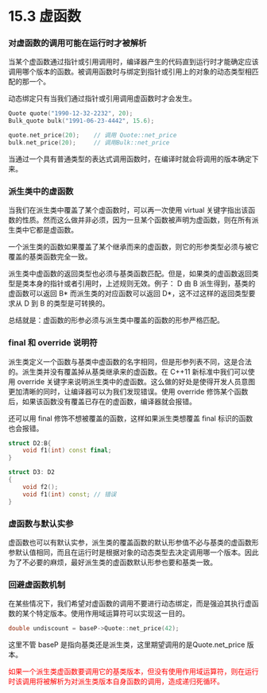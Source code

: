 # 15.3	虚函数

### 对虚函数的调用可能在运行时才被解析

当某个虚函数通过指针或引用调用时，编译器产生的代码直到运行时才能确定应该调用哪个版本的函数。被调用函数时与绑定到指针或引用上的对象的动态类型相匹配的那一个。

动态绑定只有当我们通过指针或引用调用虚函数时才会发生。

```c++
Quote quote("1990-12-32-2232", 20);
Bulk_quote bulk("1991-06-23-4442", 15.6);

quote.net_price(20);	// 调用 Quote::net_price
bulk.net_price(20);		// 调用Bulk::net_price
```

当通过一个具有普通类型的表达式调用函数时，在编译时就会将调用的版本确定下来。

### 派生类中的虚函数

当我们在派生类中覆盖了某个虚函数时，可以再一次使用 virtual 关键字指出该函数的性质。然而这么做并非必须，因为一旦某个函数被声明为虚函数，则在所有派生类中它都是虚函数。

一个派生类的函数如果覆盖了某个继承而来的虚函数，则它的形参类型必须与被它覆盖的基类函数完全一致。

派生类中虚函数的返回类型也必须与基类函数匹配。但是，如果类的虚函数返回类型是类本身的指针或者引用时，上述规则无效。例子： D 由 B 派生得到，基类的虚函数可以返回 B* 而派生类的对应函数可以返回 D\*，这不过这样的返回类型要求从 D 到 B 的类型是可转换的。

总结就是：虚函数的形参必须与派生类中覆盖的函数的形参严格匹配。

### final 和 override 说明符

派生类定义一个函数与基类中虚函数的名字相同，但是形参列表不同，这是合法的。派生类并没有覆盖掉从基类继承来的虚函数。在 C++11 新标准中我们可以使用 override 关键字来说明派生类中的虚函数。这么做的好处是使得开发人员意图更加清晰的同时，让编译器可以为我们发现错误。使用 override 修饰某个函数后，如果该函数没有覆盖已存在的虚函数，编译器就会报错。

还可以用 final 修饰不想被覆盖的函数，这样如果派生类想覆盖 final 标识的函数也会报错。

```c++
struct D2:B{
    void f1(int) const final;	
}

struct D3: D2
{
    void f2();
    void f1(int) const;	// 错误
}
```

### 虚函数与默认实参

虚函数也可以有默认实参，派生类的覆盖函数的默认形参值不必与基类的虚函数形参默认值相同，而且在运行时是根据对象的动态类型去决定调用哪一个版本。因此为了不必要的麻烦，最好派生类的虚函数默认形参也要和基类一致。

### 回避虚函数机制

在某些情况下，我们希望对虚函数的调用不要进行动态绑定，而是强迫其执行虚函数的某个特定版本。使用作用域运算符可以实现这一目的。

```c++
double undiscount = baseP->Quote::net_price(42);
```

这里不管 baseP 是指向基类还是派生类，这里期望调用的是Quote.net_price 版本。

<font color='red'> 如果一个派生类虚函数要调用它的基类版本，但没有使用作用域运算符，则在运行时该调用将被解析为对派生类版本自身函数的调用，造成递归死循环。</font>

